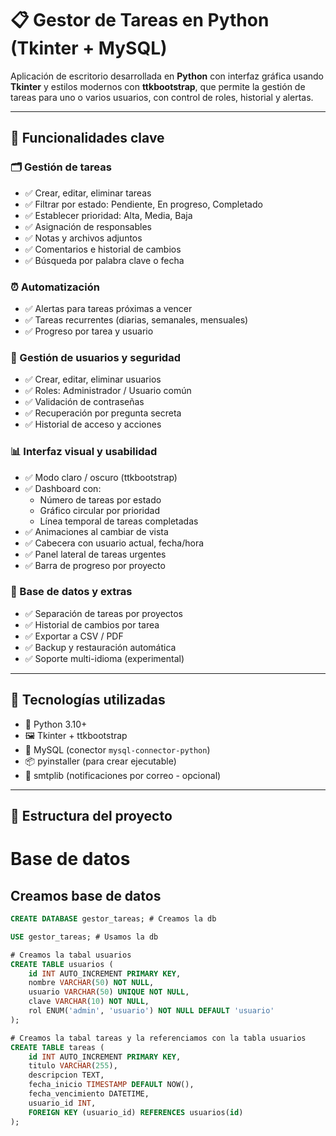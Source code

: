 # 📋 Gestor de Tareas en Python (Tkinter + MySQL)

Aplicación de escritorio desarrollada en **Python** con interfaz gráfica usando **Tkinter** y estilos modernos con **ttkbootstrap**, que permite la gestión de tareas para uno o varios usuarios, con control de roles, historial y alertas.

---

## 🚀 Funcionalidades clave

### 🗂 Gestión de tareas
- ✅ Crear, editar, eliminar tareas
- ✅ Filtrar por estado: Pendiente, En progreso, Completado
- ✅ Establecer prioridad: Alta, Media, Baja
- ✅ Asignación de responsables
- ✅ Notas y archivos adjuntos
- ✅ Comentarios e historial de cambios
- ✅ Búsqueda por palabra clave o fecha

### ⏰ Automatización
- ✅ Alertas para tareas próximas a vencer
- ✅ Tareas recurrentes (diarias, semanales, mensuales)
- ✅ Progreso por tarea y usuario

### 🔐 Gestión de usuarios y seguridad
- ✅ Crear, editar, eliminar usuarios
- ✅ Roles: Administrador / Usuario común
- ✅ Validación de contraseñas
- ✅ Recuperación por pregunta secreta
- ✅ Historial de acceso y acciones

### 📊 Interfaz visual y usabilidad
- ✅ Modo claro / oscuro (ttkbootstrap)
- ✅ Dashboard con:
  - Número de tareas por estado
  - Gráfico circular por prioridad
  - Línea temporal de tareas completadas
- ✅ Animaciones al cambiar de vista
- ✅ Cabecera con usuario actual, fecha/hora
- ✅ Panel lateral de tareas urgentes
- ✅ Barra de progreso por proyecto

### 💾 Base de datos y extras
- ✅ Separación de tareas por proyectos
- ✅ Historial de cambios por tarea
- ✅ Exportar a CSV / PDF
- ✅ Backup y restauración automática
- ✅ Soporte multi-idioma (experimental)

---

## 🧩 Tecnologías utilizadas

- 🐍 Python 3.10+
- 🖼 Tkinter + ttkbootstrap
- 🐬 MySQL (conector `mysql-connector-python`)
- 📦 pyinstaller (para crear ejecutable)
- 📧 smtplib (notificaciones por correo - opcional)

---

## 📁 Estructura del proyecto



# Base de datos

## Creamos base de datos

```sql
CREATE DATABASE gestor_tareas; # Creamos la db

USE gestor_tareas; # Usamos la db

# Creamos la tabal usuarios
CREATE TABLE usuarios (
    id INT AUTO_INCREMENT PRIMARY KEY,
    nombre VARCHAR(50) NOT NULL,
    usuario VARCHAR(50) UNIQUE NOT NULL,
    clave VARCHAR(10) NOT NULL,
    rol ENUM('admin', 'usuario') NOT NULL DEFAULT 'usuario'
);

# Creamos la tabal tareas y la referenciamos con la tabla usuarios
CREATE TABLE tareas (
    id INT AUTO_INCREMENT PRIMARY KEY,
    titulo VARCHAR(255),
    descripcion TEXT,
    fecha_inicio TIMESTAMP DEFAULT NOW(),
    fecha_vencimiento DATETIME,
    usuario_id INT,
    FOREIGN KEY (usuario_id) REFERENCES usuarios(id)
);

